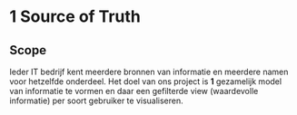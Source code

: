# 1 Source of Truth

## Scope
Ieder IT bedrijf kent meerdere bronnen van informatie en meerdere namen voor hetzelfde onderdeel.
Het doel van ons project is **1** gezamelijk model van informatie te vormen en daar een gefilterde view (waardevolle informatie) per soort gebruiker te visualiseren.
